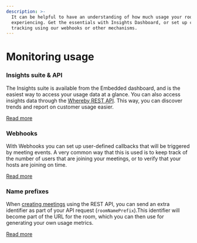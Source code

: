 ```yaml
---
description: >-
  It can be helpful to have an understanding of how much usage your rooms are
  experiencing. Get the essentials with Insights Dashboard, or set up custom
  tracking using our webhooks or other mechanisms.
---
```


# Monitoring usage

### Insights suite & API

The Insights suite is available from the Embedded dashboard, and is the easiest way to access your usage data at a glance. You can also access insights data through the [Whereby REST API](../whereby-rest-api-reference/#get-meetings). This way, you can discover trends and report on customer usage easier.

[Read more](insights-suite-and-api/)

### Webhooks

With Webhooks you can set up user-defined callbacks that will be triggered by meeting events. A very common way that this is used is to keep track of the number of users that are joining your meetings, or to verify that your hosts are joining on time.

[Read more](webhooks.md)

### Name prefixes

When [creating meetings](../whereby-rest-api-reference/#create-meeting) using the REST API, you can send an extra identifier as part of your API request (`roomNamePrefix`).This identifier will become part of the URL for the room, which you can then use for generating your own usage metrics.

[Read more](name-prefixes.md)
